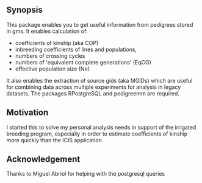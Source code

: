 ## Synopsis

This package enables you to get useful information from pedigrees stored in gms. 
It enables calculation of:

* coefficients of kinship (aka COP)
* inbreeding coefficients of lines and populations,
* numbers of crossing cycles
* numbers of 'equivalent complete generations' (EqCG)
* effective population size (Ne) 

It also enables the extraction of source gids (aka MGIDs) which are useful 
for combining data across multiple experiments for analysis in legacy datasets. 
The packages RPostgreSQL and pedigreemm are required.

## Motivation

I started this to solve my personal analysis needs in support of the irrigated breeding program, especially in order to estimate coefficients of kinship more quickly than the ICIS application. 

## Acknowledgement

Thanks to Miguel Abriol for helping with the postgresql queries
